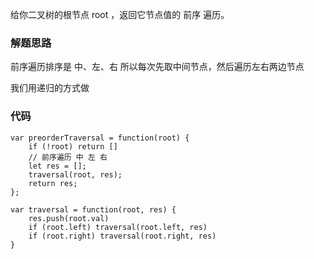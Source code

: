 给你二叉树的根节点 root ，返回它节点值的 前序 遍历。

### 解题思路
前序遍历排序是 中、左、右
所以每次先取中间节点，然后遍历左右两边节点

我们用递归的方式做
### 代码
```
var preorderTraversal = function(root) {
    if (!root) return []
    // 前序遍历 中 左 右
    let res = [];
    traversal(root, res);
    return res;
};

var traversal = function(root, res) {
    res.push(root.val)
    if (root.left) traversal(root.left, res)
    if (root.right) traversal(root.right, res)
}
```